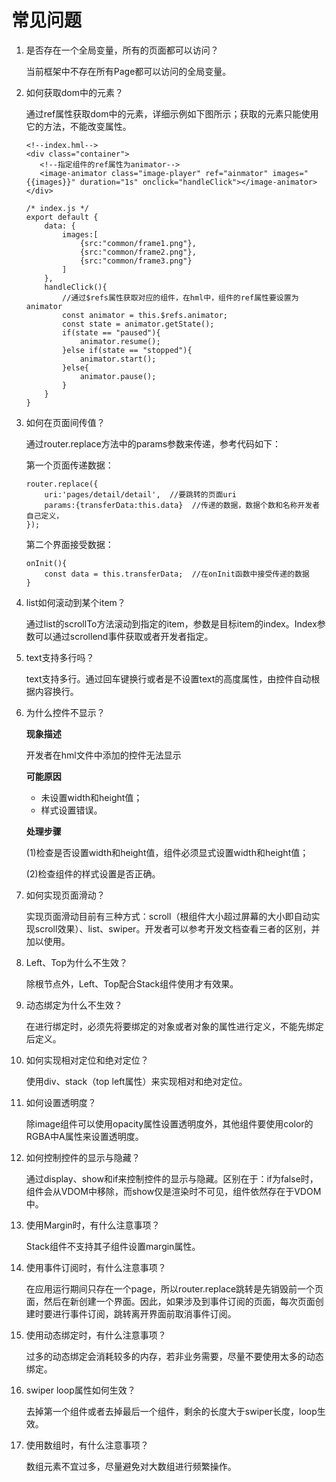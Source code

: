 # 常见问题<a name="ZH-CN_TOPIC_0000001055049072"></a>

1.  是否存在一个全局变量，所有的页面都可以访问？

    当前框架中不存在所有Page都可以访问的全局变量。

2.  如何获取dom中的元素？

    通过ref属性获取dom中的元素，详细示例如下图所示；获取的元素只能使用它的方法，不能改变属性。

    ```
    <!--index.hml-->
    <div class="container">
       <!--指定组件的ref属性为animator-->
       <image-animator class="image-player" ref="ainmator" images="{{images}}" duration="1s" onclick="handleClick"></image-animator>
    </div>
    
    /* index.js */
    export default {
        data: {
            images:[
                {src:"common/frame1.png"},
                {src:"common/frame2.png"},
                {src:"common/frame3.png"}
            ]
        },
        handleClick(){
            //通过$refs属性获取对应的组件，在hml中，组件的ref属性要设置为animator
            const animator = this.$refs.animator;
            const state = animator.getState();
            if(state == "paused"){
                animator.resume();
            }else if(state == "stopped"){
                animator.start();
            }else{
                animator.pause();
            }
        }
    }
    ```

3.  如何在页面间传值？

    通过router.replace方法中的params参数来传递，参考代码如下：

    第一个页面传递数据：

    ```
    router.replace({
        uri:'pages/detail/detail',  //要跳转的页面uri
        params:{transferData:this.data}  //传递的数据，数据个数和名称开发者自己定义，
    });
    ```

    第二个界面接受数据：

    ```
    onInit(){
        const data = this.transferData;  //在onInit函数中接受传递的数据
    }  
    ```

4.  list如何滚动到某个item？

    通过list的scrollTo方法滚动到指定的item，参数是目标item的index。Index参数可以通过scrollend事件获取或者开发者指定。

5.  text支持多行吗？

    text支持多行。通过回车键换行或者是不设置text的高度属性，由控件自动根据内容换行。

6.  为什么控件不显示？

    **现象描述**

    开发者在hml文件中添加的控件无法显示

    **可能原因**

    -   未设置width和height值；
    -   样式设置错误。

    **处理步骤**

    \(1\)检查是否设置width和height值，组件必须显式设置width和height值；

    \(2\)检查组件的样式设置是否正确。

7.  如何实现页面滑动？

    实现页面滑动目前有三种方式：scroll（根组件大小超过屏幕的大小即自动实现scroll效果）、list、swiper。开发者可以参考开发文档查看三者的区别，并加以使用。

8.  Left、Top为什么不生效？

    除根节点外，Left、Top配合Stack组件使用才有效果。

9.  动态绑定为什么不生效？

    在进行绑定时，必须先将要绑定的对象或者对象的属性进行定义，不能先绑定后定义。

10. 如何实现相对定位和绝对定位？

    使用div、stack（top left属性）来实现相对和绝对定位。

11. 如何设置透明度？

    除image组件可以使用opacity属性设置透明度外，其他组件要使用color的RGBA中A属性来设置透明度。

12. 如何控制控件的显示与隐藏？

    通过display、show和if来控制控件的显示与隐藏。区别在于：if为false时，组件会从VDOM中移除，而show仅是渲染时不可见，组件依然存在于VDOM中。

13. 使用Margin时，有什么注意事项？

    Stack组件不支持其子组件设置margin属性。

14. 使用事件订阅时，有什么注意事项？

    在应用运行期间只存在一个page，所以router.replace跳转是先销毁前一个页面，然后在新创建一个界面。因此，如果涉及到事件订阅的页面，每次页面创建时要进行事件订阅，跳转离开界面前取消事件订阅。

15. 使用动态绑定时，有什么注意事项？

    过多的动态绑定会消耗较多的内存，若非业务需要，尽量不要使用太多的动态绑定。

16. swiper loop属性如何生效？

    去掉第一个组件或者去掉最后一个组件，剩余的长度大于swiper长度，loop生效。

17. 使用数组时，有什么注意事项？

    数组元素不宜过多，尽量避免对大数组进行频繁操作。


